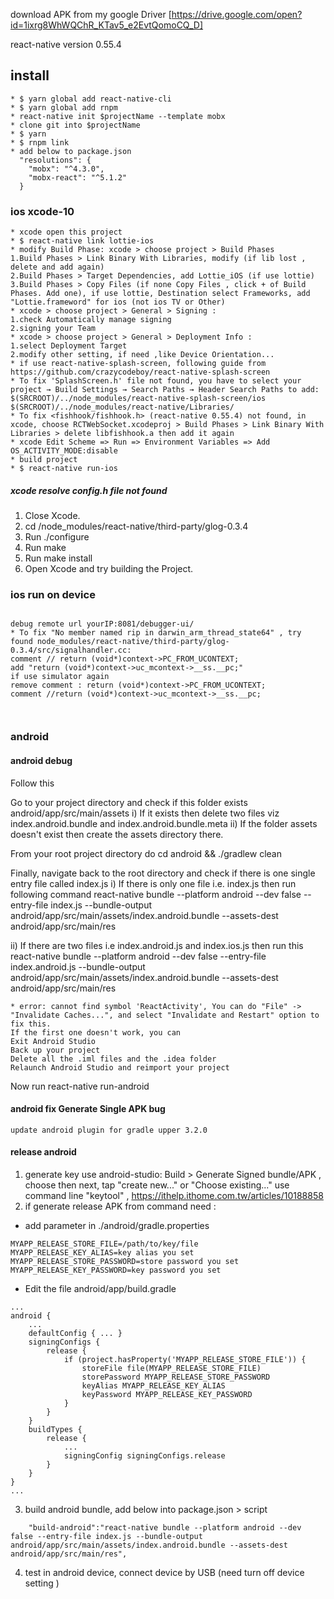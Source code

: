 download APK from my google Driver [https://drive.google.com/open?id=1ixrg8WhWQChR_KTav5_e2EvtQomoCQ_D]

react-native version 0.55.4
## install
```
* $ yarn global add react-native-cli
* $ yarn global add rnpm
* react-native init $projectName --template mobx
* clone git into $projectName
* $ yarn
* $ rnpm link
* add below to package.json
  "resolutions": {
    "mobx": "^4.3.0",
    "mobx-react": "^5.1.2"
  }
```

### ios xcode-10
```
* xcode open this project
* $ react-native link lottie-ios
* modify Build Phase: xcode > choose project > Build Phases
1.Build Phases > Link Binary With Libraries, modify (if lib lost , delete and add again)
2.Build Phases > Target Dependencies, add Lottie_iOS (if use lottie)
3.Build Phases > Copy Files (if none Copy Files , click + of Build Phases. Add one), if use lottie, Destination select Frameworks, add "Lottie.frameword" for ios (not ios TV or Other)
* xcode > choose project > General > Signing :
1.check Automatically manage signing
2.signing your Team
* xcode > choose project > General > Deployment Info :
1.select Deployment Target
2.modify other setting, if need ,like Device Orientation...
* if use react-native-splash-screen, following guide from https://github.com/crazycodeboy/react-native-splash-screen
* To fix 'SplashScreen.h' file not found, you have to select your project → Build Settings → Search Paths → Header Search Paths to add:
$(SRCROOT)/../node_modules/react-native-splash-screen/ios
$(SRCROOT)/../node_modules/react-native/Libraries/
* To fix <fishhook/fishhook.h> (react-native 0.55.4) not found, in xcode, choose RCTWebSocket.xcodeproj > Build Phases > Link Binary With Libraries > delete libfishhook.a then add it again
* xcode Edit Scheme => Run => Environment Variables => Add OS_ACTIVITY_MODE:disable
* build project
* $ react-native run-ios
```

##### xcode resolve config.h file not found

1. Close Xcode.
2. cd <Project-Folder>/node_modules/react-native/third-party/glog-0.3.4
3. Run ./configure
4. Run make
5. Run make install
6. Open Xcode and try building the Project.


### ios run on device
```

debug remote url yourIP:8081/debugger-ui/
* To fix "No member named rip in darwin_arm_thread_state64" , try found node_modules/react-native/third-party/glog-0.3.4/src/signalhandler.cc:
comment // return (void*)context->PC_FROM_UCONTEXT;
add "return (void*)context->uc_mcontext->__ss.__pc;"
if use simulator again
remove comment : return (void*)context->PC_FROM_UCONTEXT;
comment //return (void*)context->uc_mcontext->__ss.__pc;



```

### android



#### android debug
Follow this

Go to your project directory and check if this folder exists android/app/src/main/assets
i) If it exists then delete two files viz index.android.bundle and index.android.bundle.meta
ii) If the folder assets doesn't exist then create the assets directory there.

From your root project directory do
cd android && ./gradlew clean

Finally, navigate back to the root directory and check if there is one single entry file called index.js
i) If there is only one file i.e. index.js then run following command
react-native bundle --platform android --dev false --entry-file index.js --bundle-output android/app/src/main/assets/index.android.bundle --assets-dest android/app/src/main/res

ii) If there are two files i.e index.android.js and index.ios.js then run this
react-native bundle --platform android --dev false --entry-file index.android.js --bundle-output android/app/src/main/assets/index.android.bundle --assets-dest android/app/src/main/res

```
* error: cannot find symbol 'ReactActivity', You can do "File" -> "Invalidate Caches...", and select "Invalidate and Restart" option to fix this.
If the first one doesn't work, you can
Exit Android Studio
Back up your project
Delete all the .iml files and the .idea folder
Relaunch Android Studio and reimport your project
```

Now run react-native run-android

#### android fix Generate Single APK bug
```
update android plugin for gradle upper 3.2.0
```

#### release android

1. generate key
use android-studio: Build > Generate Signed bundle/APK , choose then next, tap "create new..." or "Choose existing..."
use command line "keytool" , https://ithelp.ithome.com.tw/articles/10188858
2. if generate release APK from command need :
* add parameter in ./android/gradle.properties
```
MYAPP_RELEASE_STORE_FILE=/path/to/key/file
MYAPP_RELEASE_KEY_ALIAS=key alias you set
MYAPP_RELEASE_STORE_PASSWORD=store password you set
MYAPP_RELEASE_KEY_PASSWORD=key password you set
```
* Edit the file android/app/build.gradle
```
...
android {
    ...
    defaultConfig { ... }
    signingConfigs {
        release {
            if (project.hasProperty('MYAPP_RELEASE_STORE_FILE')) {
                storeFile file(MYAPP_RELEASE_STORE_FILE)
                storePassword MYAPP_RELEASE_STORE_PASSWORD
                keyAlias MYAPP_RELEASE_KEY_ALIAS
                keyPassword MYAPP_RELEASE_KEY_PASSWORD
            }
        }
    }
    buildTypes {
        release {
            ...
            signingConfig signingConfigs.release
        }
    }
}
...
```
3. build android bundle, add below into package.json > script
```
    "build-android":"react-native bundle --platform android --dev false --entry-file index.js --bundle-output android/app/src/main/assets/index.android.bundle --assets-dest android/app/src/main/res",
```
4. test in android device, connect device by USB (need turn off device setting )
